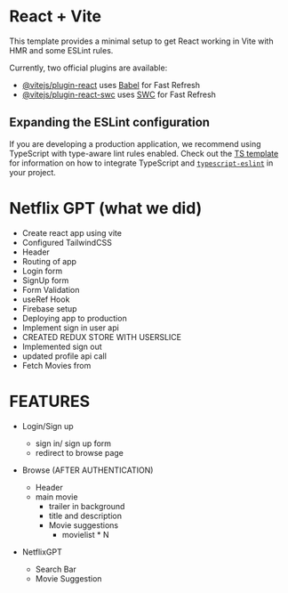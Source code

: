 # React + Vite

This template provides a minimal setup to get React working in Vite with HMR and some ESLint rules.

Currently, two official plugins are available:

- [@vitejs/plugin-react](https://github.com/vitejs/vite-plugin-react/blob/main/packages/plugin-react) uses [Babel](https://babeljs.io/) for Fast Refresh
- [@vitejs/plugin-react-swc](https://github.com/vitejs/vite-plugin-react/blob/main/packages/plugin-react-swc) uses [SWC](https://swc.rs/) for Fast Refresh

## Expanding the ESLint configuration

If you are developing a production application, we recommend using TypeScript with type-aware lint rules enabled. Check out the [TS template](https://github.com/vitejs/vite/tree/main/packages/create-vite/template-react-ts) for information on how to integrate TypeScript and [`typescript-eslint`](https://typescript-eslint.io) in your project.


# Netflix GPT (what we did)
- Create react app using vite
- Configured TailwindCSS
- Header
- Routing of app
- Login form
- SignUp form
- Form Validation
- useRef Hook
- Firebase setup
- Deploying app to production
- Implement sign in user api
- CREATED REDUX STORE WITH USERSLICE
- Implemented sign out
- updated profile api call
- Fetch Movies from  

# FEATURES
- Login/Sign up
  - sign in/ sign up form
  - redirect to browse page

- Browse (AFTER AUTHENTICATION)
     - Header
     - main movie
         - trailer in background
         - title and description
         - Movie suggestions
           - movielist * N

- NetflixGPT
   - Search Bar
   - Movie Suggestion
